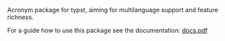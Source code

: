 Acronym package for typst, aiming for multilanguage support and feature richness.

For a guide how to use this package see the documentation: [docs.pdf](./docs.pdf)
